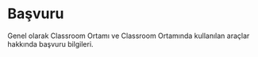 # Başvuru

Genel olarak Classroom Ortamı ve Classroom Ortamında kullanılan araçlar hakkında başvuru bilgileri.

